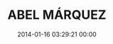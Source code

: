 ---
title: "ABEL MÁRQUEZ"
date: 2014-01-16 03:29:21 00:00
permalink: /abelmarquez
twitter: "abelmarquez"
likes: [2021,39,1241,1729,252,1191,1095]
id: 2140
gravatar: "http://www.gravatar.com/avatar/bdb5a38b15a06aca3b881926b18dc447"
---